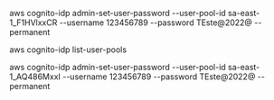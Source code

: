 aws cognito-idp admin-set-user-password --user-pool-id sa-east-1_F1HVlxxCR --username 123456789 --password TEste@2022@ --permanent

aws cognito-idp list-user-pools 

aws cognito-idp admin-set-user-password --user-pool-id sa-east-1_AQ486MxxI --username 123456789 --password TEste@2022@ --permanent

